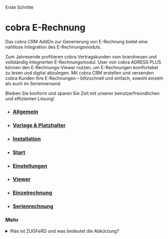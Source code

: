 Erste Schritte

# cobra E-Rechnung 

Das cobra CRM AddOn zur Generierung von E-Rechnung bietet eine nahtlose Integration des E-Rechnungsmoduls. 

Zum Jahresende profitieren cobra Vertragskunden vom brandneuen und vollständig integrierten E-Rechnungsmodul. User von cobra ADRESS PLUS können den E-Rechnungs-Viewer nutzen, um E-Rechnungen komfortabel zu lesen und digital abzulegen. Mit cobra CRM erstellen und versenden cobra Kunden ihre E-Rechnungen – blitzschnell und einfach, sowohl einzeln als auch im Serienversand.

Bleiben Sie konform und sparen Sie Zeit mit unserer benutzerfreundlichen und effizienten Lösung!
 
* ### [Allgemein](./Allgemeines.md)

* ### [Vorlage & Platzhalter](./Vorlage+Platzhalter.md)

* ### [Installation](./Installation.md)

* ### [Start](./Start.md)

* ### [Einstellungen](./Einstellungen.md)

* ### [Viewer](./Viewer.md)

* ### [Einzelrechnung](./Einzelrechnung.md)

* ### [Serienrechnung](./Serienrechnung.md)

### Mehr
 
<details>
<summary>Was ist ZUGFeRD und was bedeutet die Abkürzung?</summary>
Das ZUGFeRD-Format ist ein hybrides Rechnungsformat
aus einem menschenlesbaren PDF und einem
maschinenlesbaren Anhang mit strukturierten
Daten im XML-Format. In beiden Datei-Elementen
sind die Rechnungsdaten vorhanden.

Bei ZUGFeRD handelt es sich um ein gesetz eskonformes,
übergreifendes E-Rechnungsformat,
das als Standard erstmalig 2014 veröffentlicht
wurde. An seiner Entwicklung waren unterschiedliche
Verbände, Unternehmen, Ministerien
und das „Forum elektronische Rechnung“ (FeRD)
beteiligt. Daraus leitet sich auch der Name ab .
Die Abkürzung ZUGFeRD bedeutet: „Zentraler
User Guide des Forums elektronische Rechnung.
</details>
